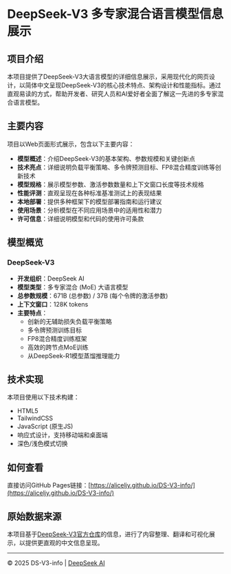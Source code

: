 # DeepSeek-V3 多专家混合语言模型信息展示

## 项目介绍

本项目提供了DeepSeek-V3大语言模型的详细信息展示，采用现代化的网页设计，以简体中文呈现DeepSeek-V3的核心技术特点、架构设计和性能指标。通过直观易读的方式，帮助开发者、研究人员和AI爱好者全面了解这一先进的多专家混合语言模型。

## 主要内容

项目以Web页面形式展示，包含以下主要内容：

- **模型概述**：介绍DeepSeek-V3的基本架构、参数规模和关键创新点
- **技术亮点**：详细说明负载平衡策略、多令牌预测目标、FP8混合精度训练等创新技术
- **模型规格**：展示模型参数、激活参数数量和上下文窗口长度等技术规格
- **性能评测**：直观呈现在各种标准基准测试上的表现结果
- **本地部署**：提供多种框架下的模型部署指南和运行建议
- **使用场景**：分析模型在不同应用场景中的适用性和潜力
- **许可信息**：详细说明模型和代码的使用许可条款

## 模型概览

### DeepSeek-V3

- **开发组织**：DeepSeek AI
- **模型类型**：多专家混合 (MoE) 大语言模型
- **总参数规模**：671B (总参数) / 37B (每个令牌的激活参数)
- **上下文窗口**：128K tokens
- **主要特点**：
  - 创新的无辅助损失负载平衡策略
  - 多令牌预测训练目标
  - FP8混合精度训练框架
  - 高效的跨节点MoE训练
  - 从DeepSeek-R1模型蒸馏推理能力

## 技术实现

本项目使用以下技术构建：
- HTML5
- TailwindCSS
- JavaScript (原生JS)
- 响应式设计，支持移动端和桌面端
- 深色/浅色模式切换

## 如何查看

直接访问GitHub Pages链接：[https://aliceljy.github.io/DS-V3-info/](https://aliceljy.github.io/DS-V3-info/)

## 原始数据来源

本项目基于[DeepSeek-V3官方仓库](https://github.com/deepseek-ai/DeepSeek-V3)的信息，进行了内容整理、翻译和可视化展示，以提供更直观的中文信息呈现。

---

© 2025 DS-V3-info | [DeepSeek AI](https://www.deepseek.com/)